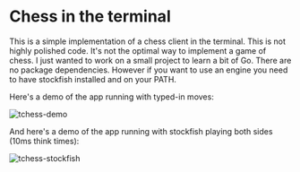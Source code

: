 # Chess in the terminal

This is a simple implementation of a chess client in the terminal. This is not highly polished code. It's not the optimal way to implement a game of chess. 
I just wanted to work on a small project to learn a bit of Go. There are no package dependencies. However if you want to use an engine you need to have
stockfish installed and on your PATH.

Here's a demo of the app running with typed-in moves:

![tchess-demo](https://github.com/user-attachments/assets/e63d3f63-e960-4add-8452-2341d12c11fa)

And here's a demo of the app running with stockfish playing both sides (10ms think times):

![tchess-stockfish](https://github.com/user-attachments/assets/15ca1d17-85fb-486e-b846-cd8b692c606e)
